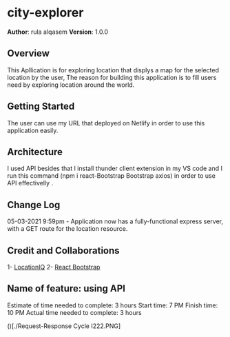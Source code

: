 # city-explorer

**Author**: rula alqasem
**Version**: 1.0.0
## Overview
This Apllication is for exploring location that displys a map for the selected location by the user, The reason for building this application is to fill users need by exploring location around the world.
## Getting Started
The user can use my URL that deployed on Netlify in order to use this application easily.
## Architecture
I used API besides that I install thunder client extension in my VS code and I run this command (npm i react-Bootstrap Bootstrap axios) in order to use API effectivelly .
## Change Log
05-03-2021 9:59pm - Application now has a fully-functional express server, with a GET route for the location resource.
## Credit and Collaborations
1- [LocationIQ](https://locationiq.com/)
2- [React Bootstrap](https://react-bootstrap.github.io/)
## Name of feature: using API
Estimate of time needed to complete: 3 hours
Start time: 7 PM
Finish time: 10 PM
Actual time needed to complete: 3 hours

()[./Request-Response Cycle I222.PNG]
